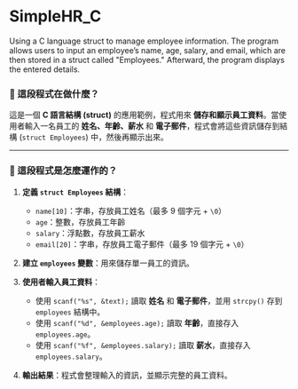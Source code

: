 # SimpleHR_C

Using a C language struct to manage employee information. The program allows users to input an employee’s name, age, salary, and email, which are then stored in a struct called "Employees." Afterward, the program displays the entered details.

### 🔹 這段程式在做什麼？  
這是一個 **C 語言結構 (struct)** 的應用範例，程式用來 **儲存和顯示員工資料**。當使用者輸入一名員工的 **姓名、年齡、薪水** 和 **電子郵件**，程式會將這些資訊儲存到結構 (`struct Employees`) 中，然後再顯示出來。  

---

### 🔹 這段程式是怎麼運作的？  
1. **定義 `struct Employees` 結構**：  
   - `name[10]`：字串，存放員工姓名（最多 9 個字元 + `\0`）  
   - `age`：整數，存放員工年齡  
   - `salary`：浮點數，存放員工薪水  
   - `email[20]`：字串，存放員工電子郵件（最多 19 個字元 + `\0`）  

2. **建立 `employees` 變數**：用來儲存單一員工的資訊。  

3. **使用者輸入員工資料**：  
   - 使用 `scanf("%s", &text);` 讀取 **姓名** 和 **電子郵件**，並用 `strcpy()` 存到 `employees` 結構中。  
   - 使用 `scanf("%d", &employees.age);` 讀取 **年齡**，直接存入 `employees.age`。  
   - 使用 `scanf("%f", &employees.salary);` 讀取 **薪水**，直接存入 `employees.salary`。  

4. **輸出結果**：程式會整理輸入的資訊，並顯示完整的員工資料。  
